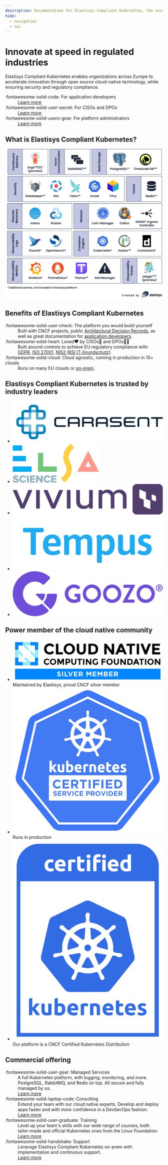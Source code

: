 ```yaml
---
description: Documentation for Elastisys Compliant Kubernetes, the security-focused Kubernetes distribution.
hide:
  - navigation
  - toc
---
```


<div class="landing-page" markdown="1">

# Innovate at speed in regulated industries

Elastisys Compliant Kubernetes enables organizations across Europe to accelerate innovation through open source cloud-native technology, while ensuring security and regulatory compliance.

<nav markdown="1">
<dl class="columns" markdown="1">
  <div markdown="span">
    <dt markdown="span">
      :fontawesome-solid-code:
      For application developers
    </dt>
    <dd><a role="button" href="./user-guide/">Learn more</a></dd>
  </div>

  <div markdown="span">
    <dt markdown="span">
      :fontawesome-solid-user-secret:
      For CISOs and DPOs
    </dt>
    <dd><a role="button" href="./ciso-guide/">Learn more</a></dd>
  </div>

  <div markdown="span">
    <dt markdown="span">
      :fontawesome-solid-users-gear:
      For platform administrators
    </dt>
    <dd><a role="button" href="./operator-manual/">Learn more</a></dd>
  </div>
</ul>
</nav>

## What is Elastisys Compliant Kubernetes?

<img src="img/marchitecture.svg" alt="Components of Elastisys Compliant Kubernetes" />

## Benefits of Elastisys Compliant Kubernetes

<dl class="columns" markdown="1">
  <div markdown="span">
    <dt markdown="span">
      :fontawesome-solid-user-check:
      The platform you would build yourself
    </dt>
    <dd>
        Built with CNCF projects,
        public <a href="./adr">Architectural Decision Records</a>,
        as well as great documentation for
            <a href="./user-guide/">application developers</a>.
    </dd>
  </div>

  <div markdown="span">
    <dt markdown="span">
      :fontawesome-solid-heart:
      Loved❤️ by CISOs👮 and DPOs🧑‍⚖️
    </dt>
    <dd>
        Built around controls to achieve EU regulatory compliance with:
        <a href="./ciso-guide/controls/gdpr/">GDPR</a>,
        <a href="./ciso-guide/controls/iso-27001/">ISO 27001</a>,
        <a href="./ciso-guide/controls/bsi-it-grundschutz/">NIS2 (BSI IT-Grundschutz)</a>.
    </dd>
  </div>

  <div markdown="span">
    <dt markdown="span">
      :fontawesome-solid-cloud:
      Cloud agnostic, running in production in 10+ clouds
    </dt>
    <dd>
        Runs on many EU clouds or <a href="./operator-manual/on-prem-standard/">on-prem</a>.
    </dd>
  </div>
</dl>

## Elastisys Compliant Kubernetes is trusted by industry leaders

<ul class="columns-always">
    <li><img src="img/logos/orgs/carasent.png" alt="Logo of Carasent" /></li>
    <li><img src="img/logos/orgs/elsa.svg" alt="Logo of Elsa Science" /></li>
    <li><img src="img/logos/orgs/vivium.png" alt="Logo of Vivium" /></li>
    <li><img src="img/logos/orgs/tempus.png" alt="Logo of Tempus" /></li>
    <li><img src="img/logos/orgs/goozo.png" alt="Logo of Goozo" /></li>
</ul>

<section>
  <!--
    The Customer Quotes carousel contains way too much CSS. We don't really want to
    deal with such complexity, plus the complexity of that CSS interacting with
    mkdocs-material's CSS. Hence, we separate the two HTMLs.
  -->
  <!-- embed type="text/html" src="customer-quotes/" width="100%" height="384px" -->
</section>

## Power member of the cloud native community

<ul class="columns">
    <li>
        <img src="img/logos/cncf-member-silver-color.svg">
        <br>
        Maintained by Elastisys, proud CNCF silver member
    </li>
    <li>
        <img src="img/logos/kubernetes-kcsp-color.svg">
        <br>
        Runs in production
    </li>
    <li>
        <img src="img/logos/certified-kubernetes-color.svg">
        <br>
        Our platform is a CNCF Certified Kubernetes Distribution
    </li>
</ul>


## Commercial offering

<nav markdown="1">
<dl class="columns" markdown="1">
  <div markdown="span">
    <dt markdown="span">
      :fontawesome-solid-user-gear:
      Managed Services
    </dt>
    <dd>
      A full Kubernetes platform, with logging, monitoring, and more. PostgreSQL, RabbitMQ, and Redis on top. All secure and fully managed by us.
    </dd>
    <dd>
      <a role="button" href="https://elastisys.com/managed-services/">Learn more</a>
    </dd>
  </div>
  <div markdown="span">
    <dt markdown="span">
      :fontawesome-solid-laptop-code:
      Consulting
    </dt>
    <dd class="grow-me">
      Extend your team with our cloud native experts. Develop and deploy apps faster and with more confidence in a DevSecOps fashion.
    </dd>
    <dd>
      <a role="button" href="https://elastisys.com/consulting/">Learn more</a>
    </dd>
  </div>
  <div markdown="span">
    <dt markdown="span">
      :fontawesome-solid-user-graduate:
      Training
    </dt>
    <dd class="grow-me">
      Level up your team's skills with our wide range of courses, both tailor-made and official Kubernetes ones from the Linux Foundation.
    </dd>
    <dd>
      <a role="button" href="https://elastisys.com/training/">Learn more</a>
    </dd>
  </div>
  <div markdown="span">
    <dt markdown="span">
      :fontawesome-solid-handshake:
      Support
    </dt>
    <dd class="grow-me">
      Leverage Elastisys Compliant Kubernetes on-prem with implementation and continuous support.
    </dd>
    <dd>
      <a role="button" href="https://elastisys.com/support/">Learn more</a>
    </dd>
  </div>
</dl>
</nav>

</div>
